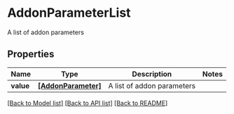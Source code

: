 # AddonParameterList

A list of addon parameters

## Properties
Name | Type | Description | Notes
------------ | ------------- | ------------- | -------------
**value** | [**[AddonParameter]**](AddonParameter.md) | A list of addon parameters | 

[[Back to Model list]](../README.md#documentation-for-models) [[Back to API list]](../README.md#documentation-for-api-endpoints) [[Back to README]](../README.md)


